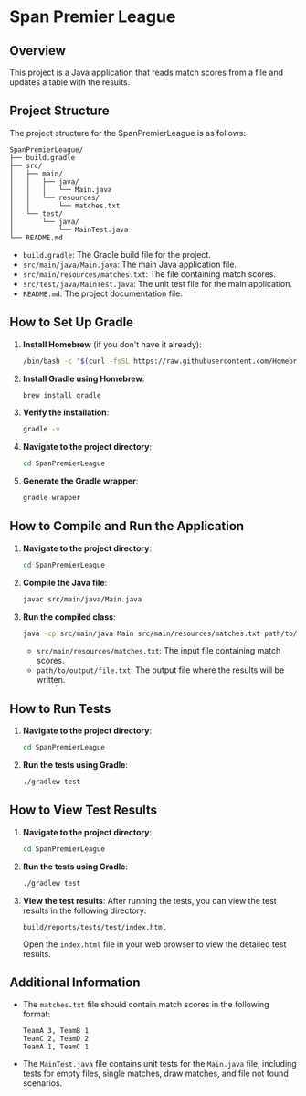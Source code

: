 # Span Premier League

## Overview
This project is a Java application that reads match scores from a file and updates a table with the results.

## Project Structure

The project structure for the SpanPremierLeague is as follows:

```
SpanPremierLeague/
├── build.gradle
├── src/
│   ├── main/
│   │   ├── java/
│   │   │   └── Main.java
│   │   └── resources/
│   │       └── matches.txt
│   └── test/
│       └── java/
│           └── MainTest.java
└── README.md
```

- `build.gradle`: The Gradle build file for the project.
- `src/main/java/Main.java`: The main Java application file.
- `src/main/resources/matches.txt`: The file containing match scores.
- `src/test/java/MainTest.java`: The unit test file for the main application.
- `README.md`: The project documentation file.

## How to Set Up Gradle

1. **Install Homebrew** (if you don't have it already):
    ```bash
    /bin/bash -c "$(curl -fsSL https://raw.githubusercontent.com/Homebrew/install/HEAD/install.sh)"
    ```

2. **Install Gradle using Homebrew**:
    ```bash
    brew install gradle
    ```

3. **Verify the installation**:
    ```bash
    gradle -v
    ```

4. **Navigate to the project directory**:
    ```bash
    cd SpanPremierLeague
    ```

5. **Generate the Gradle wrapper**:
    ```bash
    gradle wrapper
    ```

## How to Compile and Run the Application

1. **Navigate to the project directory**:
    ```bash
    cd SpanPremierLeague
    ```

2. **Compile the Java file**:
    ```bash
    javac src/main/java/Main.java
    ```

3. **Run the compiled class**:
    ```bash
    java -cp src/main/java Main src/main/resources/matches.txt path/to/output/file.txt
    ```
    - `src/main/resources/matches.txt`: The input file containing match scores.
    - `path/to/output/file.txt`: The output file where the results will be written.

## How to Run Tests

1. **Navigate to the project directory**:
    ```bash
    cd SpanPremierLeague
    ```

2. **Run the tests using Gradle**:
    ```bash
    ./gradlew test
    ```
## How to View Test Results

1. **Navigate to the project directory**:
    ```bash
    cd SpanPremierLeague
    ```

2. **Run the tests using Gradle**:
    ```bash
    ./gradlew test
    ```

3. **View the test results**:
    After running the tests, you can view the test results in the following directory:
    ```
    build/reports/tests/test/index.html
    ```

    Open the `index.html` file in your web browser to view the detailed test results.

## Additional Information

- The `matches.txt` file should contain match scores in the following format:
    ```
    TeamA 3, TeamB 1
    TeamC 2, TeamD 2
    TeamA 1, TeamC 1
    ```

- The `MainTest.java` file contains unit tests for the `Main.java` file, including tests for empty files, single matches, draw matches, and file not found scenarios.
